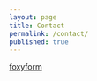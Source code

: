 ```yaml
---
layout: page
title: Contact
permalink: /contact/
published: true
---
```


<!-- Do not change the code! -->
<a id="foxyform_embed_link_643390" href="http://www.foxyform.com/">foxyform</a>
<script type="text/javascript">
(function(d, t){
   var g = d.createElement(t),
       s = d.getElementsByTagName(t)[0];
   g.src = "http://www.foxyform.com/js.php?id=643390&sec_hash=f69c5ea5c97&width=350px";
   s.parentNode.insertBefore(g, s);
}(document, "script"));
</script>
<!-- Do not change the code! -->